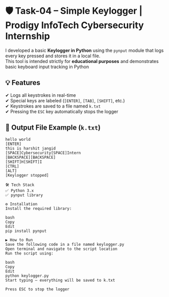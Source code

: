 # 🛡️ Task-04 – Simple Keylogger | Prodigy InfoTech Cybersecurity Internship

I developed a basic **Keylogger in Python** using the `pynput` module that logs every key pressed and stores it in a local file.  
This tool is intended strictly for **educational purposes** and demonstrates basic keyboard input tracking in Python

## 💡 Features

✔ Logs all keystrokes in real-time  
✔ Special keys are labeled (`[ENTER]`, `[TAB]`, `[SHIFT]`, etc.)  
✔ Keystrokes are saved to a file named `k.txt`  
✔ Pressing the `ESC` key automatically stops the logger  

## 📂 Output File Example (`k.txt`)

```text
hello world
[ENTER]
this is harshit jangid
[SPACE]Cybersecurity[SPACE]Intern
[BACKSPACE][BACKSPACE]
[SHIFT]H[SHIFT]I
[CTRL]
[ALT]
[Keylogger stopped]

🛠️ Tech Stack
✅ Python 3.x
✅ pynput library

⚙️ Installation
Install the required library:

bash
Copy
Edit
pip install pynput

▶️ How to Run
Save the following code in a file named keylogger.py
Open terminal and navigate to the script location
Run the script using:

bash
Copy
Edit
python keylogger.py
Start typing — everything will be saved to k.txt

Press ESC to stop the logger
